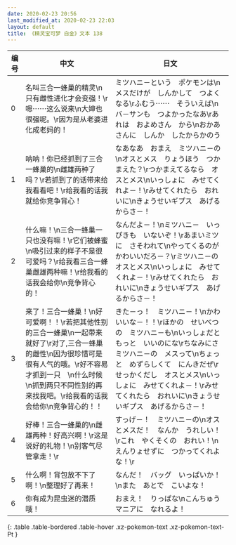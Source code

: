 ```yaml
---
date: 2020-02-23 20:56
last_modified_at: 2020-02-23 22:03
layout: default
title: 《精灵宝可梦 白金》文本 138
---
```

| 编号 | 中文 | 日文 |
| ---- | ---- | ---- |
| 0 | 名叫三合一蜂巢的精灵\n只有雌性进化才会变强！\r嗯⋯⋯这么说来\n大婶也很强呢。\r因为是从老婆进化成老妈的！ | ミツハニ－という　ポケモンは\nメスだけが　しんかして　つよくなる\rふむう⋯⋯　そういえば\nバ－サンも　つよかったなあ\rあれは　およめさん　から\nおかあさんに　しんか　したからかのう |
| 1 | 呐呐！你已经抓到了三合一蜂巢的\n雌雄两种了吗？\r若抓到了的话带来给我看看吧！\r给我看的话我就给你竞争背心！ | なあなあ　おまえ　ミツハニ－の\nオスとメス　りょうほう　つかまえた？\rつかまえてるなら　オスとメス\nいっしょに　みせてくれよ－！\rみせてくれたら　おれいに\nきょうせいギプス　あげるからさ－！ |
| 2 | 什么嘛！\n三合一蜂巢一只也没有嘛！\r它们被蜂蜜\n吸引过来的样子不是很可爱吗？\r给我看三合一蜂巢雌雄两种嘛！\r给我看的话我会给你\n竞争背心的！ | なんだよ－！\nミツハニ－　いっぴきも　いないぞ！\rあまいミツに　さそわれて\nやってくるのが　かわいいだろ－？\rミツハニ－の　オスとメス\nいっしょに　みせてくれよ－！\rみせてくれたら　おれいに\nきょうせいギプス　あげるからさ－！ |
| 3 | 来了！三合一蜂巢！\n好可爱啊！！\r若把其他性别的三合一蜂巢\n一起带来就好了\r对了,三合一蜂巢的雌性\n因为很珍惜可是很有人气的哦。\r好不容易才抓到一只　\n什么时候\n抓到两只不同性别的再来找我吧。\r给我看的话我会给你\n竞争背心的！！ | きた－っ！　ミツハニ－！\nかわいいな－！！\rほかの　せいべつの　ミツハニ－も\nいっしょだと　もっと　いいのにな\rちなみにさ　ミツハニ－の　メスって\nちょっと　めずらしくて　にんきだぜ\rせっかくだし　オスとメス\nいっしょに　みせてくれよ－！\rみせてくれたら　おれいに\nきょうせいギプス　あげるからさ－！ |
| 4 | 好棒！三合一蜂巢的\n雌雄两种！好高兴啊！\r这是说好的礼物！\n别客气尽管拿走！\r | すっげ－！　ミツハニ－の\nオスとメスだ！　なんか　うれしい！\rこれ　やくそくの　おれい！\nえんりょせずに　つかってくれよな！\r |
| 5 | 什么啊！背包放不下了啊！\n整理好了再来！ | なんだ！　バッグ　いっぱいか！\nまた　あとで　こいよな！ |
| 6 | 你有成为昆虫迷的潜质哦！ | おまえ！　りっぱな\nこんちゅうマニアに　なれるよ！ |
{: .table .table-bordered .table-hover .xz-pokemon-text .xz-pokemon-text-Pt }